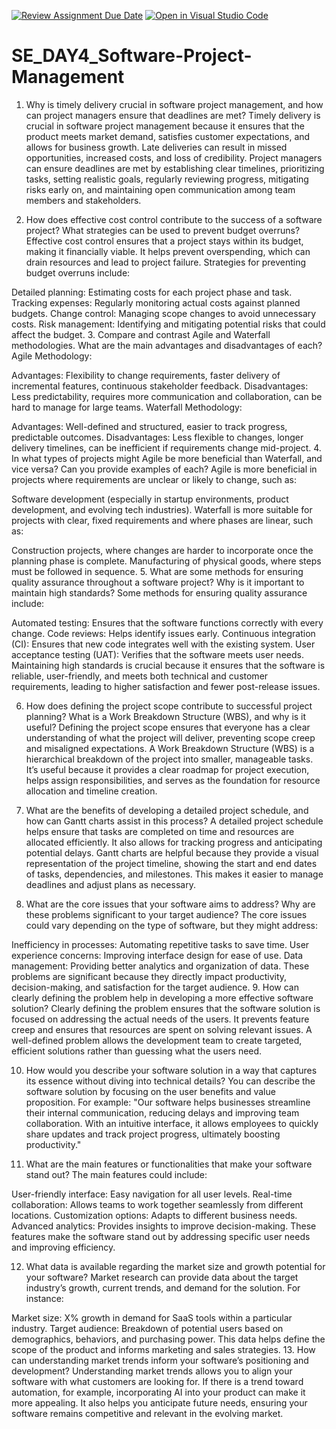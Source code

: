   [![Review Assignment Due Date](https://classroom.github.com/assets/deadline-readme-button-22041afd0340ce965d47ae6ef1cefeee28c7c493a6346c4f15d667ab976d596c.svg)](https://classroom.github.com/a/9pw6JKcu)
[![Open in Visual Studio Code](https://classroom.github.com/assets/open-in-vscode-2e0aaae1b6195c2367325f4f02e2d04e9abb55f0b24a779b69b11b9e10269abc.svg)](https://classroom.github.com/online_ide?assignment_repo_id=18636551&assignment_repo_type=AssignmentRepo)
# SE_DAY4_Software-Project-Management
1. Why is timely delivery crucial in software project management, and how can project managers ensure that deadlines are met?
Timely delivery is crucial in software project management because it ensures that the product meets market demand, satisfies customer expectations, and allows for business growth. Late deliveries can result in missed opportunities, increased costs, and loss of credibility. Project managers can ensure deadlines are met by establishing clear timelines, prioritizing tasks, setting realistic goals, regularly reviewing progress, mitigating risks early on, and maintaining open communication among team members and stakeholders.

2. How does effective cost control contribute to the success of a software project? What strategies can be used to prevent budget overruns?
Effective cost control ensures that a project stays within its budget, making it financially viable. It helps prevent overspending, which can drain resources and lead to project failure. Strategies for preventing budget overruns include:

Detailed planning: Estimating costs for each project phase and task.
Tracking expenses: Regularly monitoring actual costs against planned budgets.
Change control: Managing scope changes to avoid unnecessary costs.
Risk management: Identifying and mitigating potential risks that could affect the budget.
3. Compare and contrast Agile and Waterfall methodologies. What are the main advantages and disadvantages of each?
Agile Methodology:

Advantages: Flexibility to change requirements, faster delivery of incremental features, continuous stakeholder feedback.
Disadvantages: Less predictability, requires more communication and collaboration, can be hard to manage for large teams.
Waterfall Methodology:

Advantages: Well-defined and structured, easier to track progress, predictable outcomes.
Disadvantages: Less flexible to changes, longer delivery timelines, can be inefficient if requirements change mid-project.
4. In what types of projects might Agile be more beneficial than Waterfall, and vice versa? Can you provide examples of each?
Agile is more beneficial in projects where requirements are unclear or likely to change, such as:

Software development (especially in startup environments, product development, and evolving tech industries).
Waterfall is more suitable for projects with clear, fixed requirements and where phases are linear, such as:

Construction projects, where changes are harder to incorporate once the planning phase is complete.
Manufacturing of physical goods, where steps must be followed in sequence.
5. What are some methods for ensuring quality assurance throughout a software project? Why is it important to maintain high standards?
Some methods for ensuring quality assurance include:

Automated testing: Ensures that the software functions correctly with every change.
Code reviews: Helps identify issues early.
Continuous integration (CI): Ensures that new code integrates well with the existing system.
User acceptance testing (UAT): Verifies that the software meets user needs.
Maintaining high standards is crucial because it ensures that the software is reliable, user-friendly, and meets both technical and customer requirements, leading to higher satisfaction and fewer post-release issues.

6. How does defining the project scope contribute to successful project planning? What is a Work Breakdown Structure (WBS), and why is it useful?
Defining the project scope ensures that everyone has a clear understanding of what the project will deliver, preventing scope creep and misaligned expectations. A Work Breakdown Structure (WBS) is a hierarchical breakdown of the project into smaller, manageable tasks. It’s useful because it provides a clear roadmap for project execution, helps assign responsibilities, and serves as the foundation for resource allocation and timeline creation.

7. What are the benefits of developing a detailed project schedule, and how can Gantt charts assist in this process?
A detailed project schedule helps ensure that tasks are completed on time and resources are allocated efficiently. It also allows for tracking progress and anticipating potential delays. Gantt charts are helpful because they provide a visual representation of the project timeline, showing the start and end dates of tasks, dependencies, and milestones. This makes it easier to manage deadlines and adjust plans as necessary.

8. What are the core issues that your software aims to address? Why are these problems significant to your target audience?
The core issues could vary depending on the type of software, but they might address:

Inefficiency in processes: Automating repetitive tasks to save time.
User experience concerns: Improving interface design for ease of use.
Data management: Providing better analytics and organization of data. These problems are significant because they directly impact productivity, decision-making, and satisfaction for the target audience.
9. How can clearly defining the problem help in developing a more effective software solution?
Clearly defining the problem ensures that the software solution is focused on addressing the actual needs of the users. It prevents feature creep and ensures that resources are spent on solving relevant issues. A well-defined problem allows the development team to create targeted, efficient solutions rather than guessing what the users need.

10. How would you describe your software solution in a way that captures its essence without diving into technical details?
You can describe the software solution by focusing on the user benefits and value proposition. For example:
"Our software helps businesses streamline their internal communication, reducing delays and improving team collaboration. With an intuitive interface, it allows employees to quickly share updates and track project progress, ultimately boosting productivity."

11. What are the main features or functionalities that make your software stand out?
The main features could include:

User-friendly interface: Easy navigation for all user levels.
Real-time collaboration: Allows teams to work together seamlessly from different locations.
Customization options: Adapts to different business needs.
Advanced analytics: Provides insights to improve decision-making.
These features make the software stand out by addressing specific user needs and improving efficiency.

12. What data is available regarding the market size and growth potential for your software?
Market research can provide data about the target industry’s growth, current trends, and demand for the solution. For instance:

Market size: X% growth in demand for SaaS tools within a particular industry.
Target audience: Breakdown of potential users based on demographics, behaviors, and purchasing power. This data helps define the scope of the product and informs marketing and sales strategies.
13. How can understanding market trends inform your software’s positioning and development?
Understanding market trends allows you to align your software with what customers are looking for. If there is a trend toward automation, for example, incorporating AI into your product can make it more appealing. It also helps you anticipate future needs, ensuring your software remains competitive and relevant in the evolving market.
